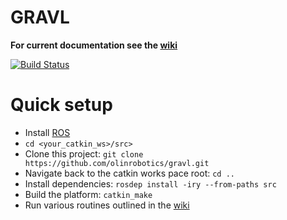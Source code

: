 # GRAVL

**For current documentation see the [wiki](https://github.com/olinrobotics/Tractor/wiki)**

[![Build Status](https://travis-ci.org/olinrobotics/gravl.svg?branch=master)](https://travis-ci.org/olinrobotics/gravl)


# Quick setup

- Install [ROS](http://wiki.ros.org/)
- `cd <your_catkin_ws>/src>`
- Clone this project: `git clone https://github.com/olinrobotics/gravl.git`
- Navigate back to the catkin works pace root: `cd ..`
- Install dependencies: `rosdep install -iry --from-paths src`
- Build the platform: `catkin_make`
- Run various routines outlined in the [wiki](https://github.com/olinrobotics/Tractor/wiki)
